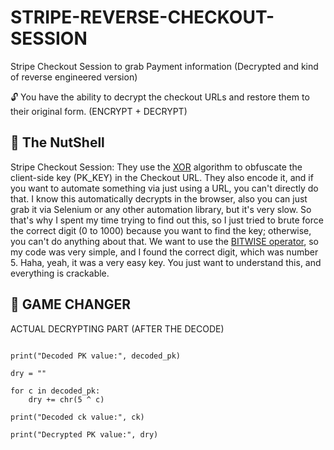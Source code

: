 # STRIPE-REVERSE-CHECKOUT-SESSION


Stripe Checkout Session to grab Payment information (Decrypted and kind of reverse engineered version)


🔓 You have the ability to decrypt the checkout URLs and restore them to their original form. (ENCRYPT + DECRYPT)

## 🧾 The NutShell

Stripe Checkout Session: They use the [XOR](https://en.wikipedia.org/wiki/XOR_cipher) algorithm to obfuscate the client-side key (PK_KEY) in the Checkout URL. They also encode it, and if you want to automate something via just using a URL, you can't directly do that. I know this automatically decrypts in the browser, also you can just grab it via Selenium or any other automation library, but it's very slow. So that's why I spent my time trying to find out this, so I just tried to brute force the correct digit (0 to 1000) because you want to find the key; otherwise, you can't do anything about that. We want to use the [BITWISE operator](https://en.wikipedia.org/wiki/XOR_cipher), so my code was very simple, and I found the correct digit, which was number 5. Haha, yeah, it was a very easy key. You just want to understand this, and everything is crackable.

## 🔑 GAME CHANGER 

ACTUAL DECRYPTING PART (AFTER THE DECODE)

```

print("Decoded PK value:", decoded_pk)

dry = ""

for c in decoded_pk:
    dry += chr(5 ^ c)

print("Decoded ck value:", ck)

print("Decrypted PK value:", dry)

```

